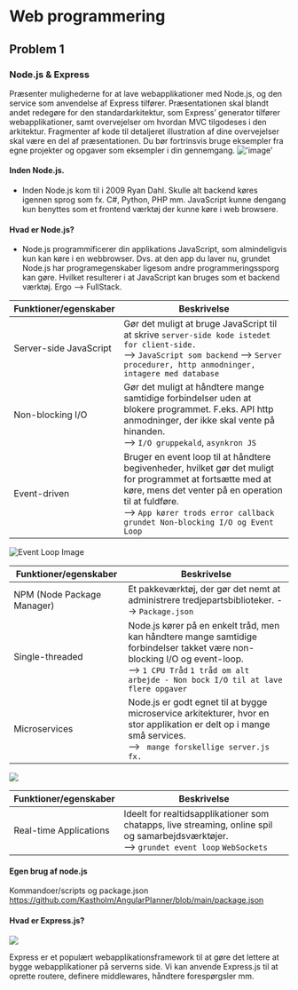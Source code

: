 # Web programmering

## Problem 1
### Node.js & Express
Præsenter mulighederne for at lave webapplikationer med Node.js, og den service som anvendelse af Express tilfører. Præsentationen skal blandt andet redegøre for den standardarkitektur, som Express’ generator tilfører webapplikationer, samt overvejelser om hvordan MVC tilgodeses i den arkitektur. Fragmenter af kode til detaljeret illustration af dine overvejelser skal være en del af præsentationen. Du bør fortrinsvis bruge eksempler fra egne projekter og opgaver som eksempler i din gennemgang.
!['image'](https://upload.wikimedia.org/wikipedia/commons/d/d9/Node.js_logo.svg)
#### Inden Node.js.

- Inden Node.js kom til i 2009 Ryan Dahl. Skulle alt backend køres igennen sprog som fx. C#, Python, PHP mm.
JavaScript kunne dengang kun benyttes som et frontend værktøj der kunne køre i web browsere.
#### Hvad er Node.js?

- Node.js programmificerer din applikations JavaScript, som almindeligvis kun kan køre i en webbrowser. 
Dvs. at den app du laver nu, grundet Node.js har programegenskaber ligesom andre programmeringssporg kan gøre. Hvilket resulterer i at JavaScript kan bruges som et backend værktøj. Ergo --> FullStack.


| Funktioner/egenskaber | Beskrivelse |
| --- | --- |
| Server-side JavaScript | Gør det muligt at bruge JavaScript til at skrive ``server-side kode istedet for client-side.`` <br> --> ``JavaScript som backend`` --> ``Server procedurer, http anmodninger, intagere med database`` |
| Non-blocking I/O | Gør det muligt at håndtere mange samtidige forbindelser uden at blokere programmet. F.eks. API http anmodninger, der ikke skal vente på hinanden. <br> --> ``I/O gruppekald``, ``asynkron JS`` |
| Event-driven | Bruger en event loop til at håndtere begivenheder, hvilket gør det muligt for programmet at fortsætte med at køre, mens det venter på en operation til at fuldføre. <br> --> ``App kører trods error callback grundet Non-blocking I/O og Event Loop ``  |

<img src="https://techblog.topdesk.com/wp-content/uploads/2017/05/event-loop.jpg" alt="Event Loop Image">

| Funktioner/egenskaber | Beskrivelse |
| --- | --- |
| NPM (Node Package Manager) | Et pakkeværktøj, der gør det nemt at administrere tredjepartsbiblioteker. --> ``Package.json`` |
| Single-threaded | Node.js kører på en enkelt tråd, men kan håndtere mange samtidige forbindelser takket være non-blocking I/O og event-loop. <br> --> ``1 CPU Tråd`` ``1 tråd om alt arbejde - Non bock I/O til at lave flere opgaver`` |
| Microservices | Node.js er godt egnet til at bygge microservice arkitekturer, hvor en stor applikation er delt op i mange små services. <br> --> `` mange forskellige server.js fx.`` |

<img src="https://www.cuelogic.com/wp-content/uploads/2021/06/monolithic-and-microservices-architecture.jpg.webp">

| Funktioner/egenskaber | Beskrivelse |
| --- | --- |
| Real-time Applications | Ideelt for realtidsapplikationer som chatapps, live streaming, online spil og samarbejdsværktøjer. <br> --> ``grundet event loop`` ``WebSockets`` |

#### Egen brug af node.js

Kommandoer/scripts og package.json
https://github.com/Kastholm/AngularPlanner/blob/main/package.json 


#### Hvad er Express.js?
<img src="https://expressjs.com/images/express-facebook-share.png">

Express er et populært webapplikationsframework til at gøre det lettere at bygge webapplikationer på serverns side. Vi kan anvende Express.js til at oprette routere, definere middlewares, håndtere forespørgsler mm.
